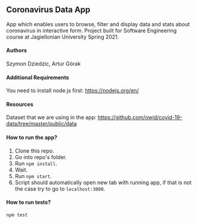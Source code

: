 ## Coronavirus Data App

App which enables users to browse, filter and display data and stats about coronavirus in interactive form. Project built for Software Engineering course at Jagiellonian University Spring 2021.

#### Authors

Szymon Dziedzic,
Artur Górak

#### Additional Requirements

You need to install node.js first: https://nodejs.org/en/

#### Resources

Dataset that we are using in the app: https://github.com/owid/covid-19-data/tree/master/public/data

#### How to run the app?

1. Clone this repo.
2. Go into repo's folder.
3. Run `npm install`.
4. Wait.
5. Run `npm start`.
6. Script should automatically open new tab with running app, if that is not the case try to go to `localhost:3000`.

#### How to run tests?

`npm test`

